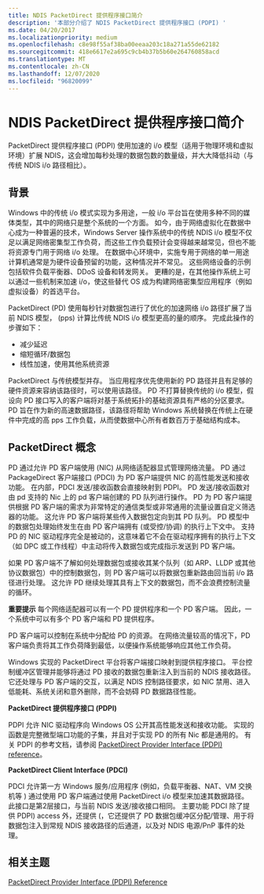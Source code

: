 ```yaml
---
title: NDIS PacketDirect 提供程序接口简介
description: '本部分介绍了 NDIS PacketDirect 提供程序接口 (PDPI) '
ms.date: 04/20/2017
ms.localizationpriority: medium
ms.openlocfilehash: c8e98f55af38ba00eeaa203c18a271a55de62182
ms.sourcegitcommit: 418e6617e2a695c9cb4b37b5b60e264760858acd
ms.translationtype: MT
ms.contentlocale: zh-CN
ms.lasthandoff: 12/07/2020
ms.locfileid: "96820099"
---
```

# <a name="introduction-to-the-ndis-packetdirect-provider-interface"></a>NDIS PacketDirect 提供程序接口简介


PacketDirect 提供程序接口 (PDPI) 使用加速的 i/o 模型（适用于物理环境和虚拟环境）扩展 NDIS，这会增加每秒处理的数据包数的数量级，并大大降低抖动（与传统 NDIS i/o 路径相比）。

## <a name="background"></a>背景


Windows 中的传统 i/o 模式实现为多用途，一般 i/o 平台旨在使用多种不同的媒体类型，其中的网络只是整个系统的一个方面。 如今，由于网络虚拟化在数据中心成为一种普遍的技术，Windows Server 操作系统中的传统 NDIS i/o 模型不仅足以满足网络密集型工作负荷，而这些工作负载预计会变得越来越常见，但也不能将资源专门用于网络 i/o 处理。 在数据中心环境中，实施专用于网络的单一用途计算机通常是为硬件设备预留的功能，这种情况并不常见。 这些网络设备的示例包括软件负载平衡器、DDoS 设备和转发网关。 更糟的是，在其他操作系统上可以通过一些机制来加速 i/o，使这些替代 OS 成为构建网络密集型应用程序（例如虚拟设备）的首选平台。

PacketDirect (PD) 使用每秒针对数据包进行了优化的加速网络 i/o 路径扩展了当前 NDIS 模型， (pps) 计算比传统 NDIS i/o 模型更高的量的顺序。 完成此操作的步骤如下：

-   减少延迟
-   缩短循环/数据包
-   线性加速，使用其他系统资源

PacketDirect 与传统模型并存。 当应用程序优先使用新的 PD 路径并且有足够的硬件资源来容纳该路径时，可以使用该路径。 PD 不打算替换传统的 i/o 模型，假设向 PD 接口写入的客户端将对基于系统拓扑的基础资源具有严格的分区要求。 PD 旨在作为新的高速数据路径，该路径将帮助 Windows 系统替换在传统上在硬件中完成的高 pps 工作负载，从而使数据中心所有者数百万于基础结构成本。

## <a name="packetdirect-concepts"></a>PacketDirect 概念


PD 通过允许 PD 客户端使用 (NIC) 从网络适配器显式管理网络流量。 PD 通过 PackageDirect 客户端接口 (PDCI) 为 PD 客户端提供 NIC 的高性能发送和接收功能。 在内部，PDCI 发送/接收函数会直接映射到 PDPI。 PD 发送/接收函数对由 pd 支持的 Nic 上的 pd 客户端创建的 PD 队列进行操作。 PD 为 PD 客户端提供根据 PD 客户端的需求为非常特定的通信类型或非常通用的流量设置自定义筛选器的功能。 这允许 PD 客户端将某些传入数据包定向到其 PD 队列。 PD 模型中的数据包处理始终发生在由 PD 客户端拥有 (或受控/协调) 的执行上下文中。 支持 PD 的 NIC 驱动程序完全是被动的，这意味着它不会在驱动程序拥有的执行上下文（如 DPC 或工作线程）中主动将传入数据包或完成指示发送到 PD 客户端。

如果 PD 客户端不了解如何处理数据包或接收其某个队列（如 ARP、LLDP 或其他协议数据包）中的控制数据包，则 PD 客户端可以将数据包重新路由回当前 i/o 路径进行处理。 这允许 PD 继续处理其具有上下文的数据包，而不会浪费控制流量的循环。

**重要提示**  每个网络适配器可以有一个 PD 提供程序和一个 PD 客户端。 因此，一个系统中可以有多个 PD 客户端和 PD 提供程序。

 

PD 客户端可以控制在系统中分配给 PD 的资源。 在网络流量较高的情况下，PD 客户端负责将其工作负荷降到最低，以便操作系统能够响应其他工作负荷。

Windows 实现的 PacketDirect 平台将客户端接口映射到提供程序接口。 平台控制缓冲区管理并能够将通过 PD 接收的数据包重新注入到当前的 NDIS 接收路径。 它还处理与 PD 客户端的交互，以满足 NDIS 控制路径要求，如 NIC 禁用、进入低能耗、系统关闭和意外删除，而不会妨碍 PD 数据路径性能。

**PacketDirect 提供程序接口 (PDPI)**

PDPI 允许 NIC 驱动程序向 Windows OS 公开其高性能发送和接收功能。 实现的函数是完整微型端口功能的子集，并且对于实现 PD 的所有 Nic 都是通用的。 有关 PDPI 的参考文档，请参阅 [PacketDirect Provider Interface (PDPI) reference](/windows-hardware/drivers/ddi/_netvista/)。

**PacketDirect Client Interface (PDCI)**

PDCI 允许第一方 Windows 服务/应用程序 (例如，负载平衡器、NAT、VM 交换机等 ) 通过使用 PD 客户端通过使用 PacketDirect i/o 模型来加速其数据路径。 此接口是第2层接口，与当前 NDIS 发送/接收接口相同。 主要功能 PDCI 除了提供 PDPI) access 外，还提供 (，它还提供了 PD 数据包缓冲区分配/管理、用于将数据包注入到常规 NDIS 接收路径的后通道，以及对 NDIS 电源/PnP 事件的处理。

## <a name="related-topics"></a>相关主题


[PacketDirect Provider Interface (PDPI) Reference](/windows-hardware/drivers/ddi/_netvista/)

 

